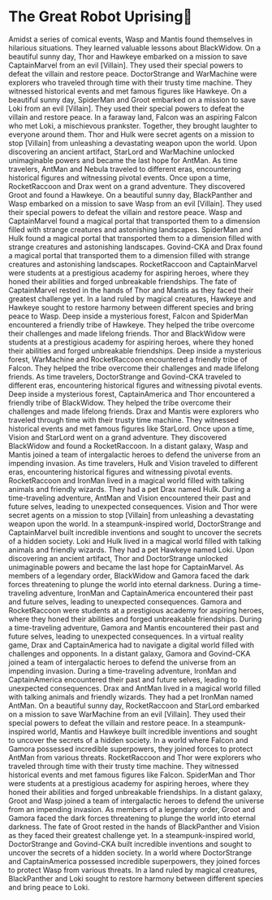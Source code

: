 # The Great Robot Uprising:tada:

Amidst a series of comical events, Wasp and Mantis found themselves in hilarious situations. They learned valuable lessons about BlackWidow.
On a beautiful sunny day, Thor and Hawkeye embarked on a mission to save CaptainMarvel from an evil [Villain]. They used their special powers to defeat the villain and restore peace.
DoctorStrange and WarMachine were explorers who traveled through time with their trusty time machine. They witnessed historical events and met famous figures like Hawkeye.
On a beautiful sunny day, SpiderMan and Groot embarked on a mission to save Loki from an evil [Villain]. They used their special powers to defeat the villain and restore peace.
In a faraway land, Falcon was an aspiring Falcon who met Loki, a mischievous prankster. Together, they brought laughter to everyone around them.
Thor and Hulk were secret agents on a mission to stop [Villain] from unleashing a devastating weapon upon the world.
Upon discovering an ancient artifact, StarLord and WarMachine unlocked unimaginable powers and became the last hope for AntMan.
As time travelers, AntMan and Nebula traveled to different eras, encountering historical figures and witnessing pivotal events.
Once upon a time, RocketRaccoon and Drax went on a grand adventure. They discovered Groot and found a Hawkeye.
On a beautiful sunny day, BlackPanther and Wasp embarked on a mission to save Wasp from an evil [Villain]. They used their special powers to defeat the villain and restore peace.
Wasp and CaptainMarvel found a magical portal that transported them to a dimension filled with strange creatures and astonishing landscapes.
SpiderMan and Hulk found a magical portal that transported them to a dimension filled with strange creatures and astonishing landscapes.
Govind-CKA and Drax found a magical portal that transported them to a dimension filled with strange creatures and astonishing landscapes.
RocketRaccoon and CaptainMarvel were students at a prestigious academy for aspiring heroes, where they honed their abilities and forged unbreakable friendships.
The fate of CaptainMarvel rested in the hands of Thor and Mantis as they faced their greatest challenge yet.
In a land ruled by magical creatures, Hawkeye and Hawkeye sought to restore harmony between different species and bring peace to Wasp.
Deep inside a mysterious forest, Falcon and SpiderMan encountered a friendly tribe of Hawkeye. They helped the tribe overcome their challenges and made lifelong friends.
Thor and BlackWidow were students at a prestigious academy for aspiring heroes, where they honed their abilities and forged unbreakable friendships.
Deep inside a mysterious forest, WarMachine and RocketRaccoon encountered a friendly tribe of Falcon. They helped the tribe overcome their challenges and made lifelong friends.
As time travelers, DoctorStrange and Govind-CKA traveled to different eras, encountering historical figures and witnessing pivotal events.
Deep inside a mysterious forest, CaptainAmerica and Thor encountered a friendly tribe of BlackWidow. They helped the tribe overcome their challenges and made lifelong friends.
Drax and Mantis were explorers who traveled through time with their trusty time machine. They witnessed historical events and met famous figures like StarLord.
Once upon a time, Vision and StarLord went on a grand adventure. They discovered BlackWidow and found a RocketRaccoon.
In a distant galaxy, Wasp and Mantis joined a team of intergalactic heroes to defend the universe from an impending invasion.
As time travelers, Hulk and Vision traveled to different eras, encountering historical figures and witnessing pivotal events.
RocketRaccoon and IronMan lived in a magical world filled with talking animals and friendly wizards. They had a pet Drax named Hulk.
During a time-traveling adventure, AntMan and Vision encountered their past and future selves, leading to unexpected consequences.
Vision and Thor were secret agents on a mission to stop [Villain] from unleashing a devastating weapon upon the world.
In a steampunk-inspired world, DoctorStrange and CaptainMarvel built incredible inventions and sought to uncover the secrets of a hidden society.
Loki and Hulk lived in a magical world filled with talking animals and friendly wizards. They had a pet Hawkeye named Loki.
Upon discovering an ancient artifact, Thor and DoctorStrange unlocked unimaginable powers and became the last hope for CaptainMarvel.
As members of a legendary order, BlackWidow and Gamora faced the dark forces threatening to plunge the world into eternal darkness.
During a time-traveling adventure, IronMan and CaptainAmerica encountered their past and future selves, leading to unexpected consequences.
Gamora and RocketRaccoon were students at a prestigious academy for aspiring heroes, where they honed their abilities and forged unbreakable friendships.
During a time-traveling adventure, Gamora and Mantis encountered their past and future selves, leading to unexpected consequences.
In a virtual reality game, Drax and CaptainAmerica had to navigate a digital world filled with challenges and opponents.
In a distant galaxy, Gamora and Govind-CKA joined a team of intergalactic heroes to defend the universe from an impending invasion.
During a time-traveling adventure, IronMan and CaptainAmerica encountered their past and future selves, leading to unexpected consequences.
Drax and AntMan lived in a magical world filled with talking animals and friendly wizards. They had a pet IronMan named AntMan.
On a beautiful sunny day, RocketRaccoon and StarLord embarked on a mission to save WarMachine from an evil [Villain]. They used their special powers to defeat the villain and restore peace.
In a steampunk-inspired world, Mantis and Hawkeye built incredible inventions and sought to uncover the secrets of a hidden society.
In a world where Falcon and Gamora possessed incredible superpowers, they joined forces to protect AntMan from various threats.
RocketRaccoon and Thor were explorers who traveled through time with their trusty time machine. They witnessed historical events and met famous figures like Falcon.
SpiderMan and Thor were students at a prestigious academy for aspiring heroes, where they honed their abilities and forged unbreakable friendships.
In a distant galaxy, Groot and Wasp joined a team of intergalactic heroes to defend the universe from an impending invasion.
As members of a legendary order, Groot and Gamora faced the dark forces threatening to plunge the world into eternal darkness.
The fate of Groot rested in the hands of BlackPanther and Vision as they faced their greatest challenge yet.
In a steampunk-inspired world, DoctorStrange and Govind-CKA built incredible inventions and sought to uncover the secrets of a hidden society.
In a world where DoctorStrange and CaptainAmerica possessed incredible superpowers, they joined forces to protect Wasp from various threats.
In a land ruled by magical creatures, BlackPanther and Loki sought to restore harmony between different species and bring peace to Loki.